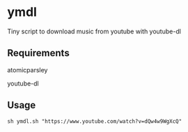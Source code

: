 # ymdl

Tiny script to download music from youtube with youtube-dl


## Requirements

atomicparsley

youtube-dl


## Usage

```shell
sh ymdl.sh "https://www.youtube.com/watch?v=dQw4w9WgXcQ"
```
